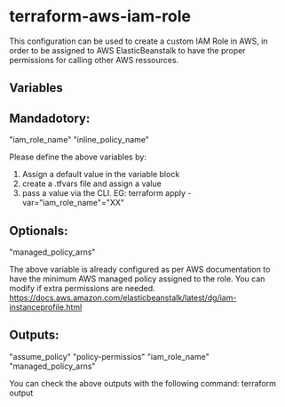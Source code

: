# terraform-aws-iam-role
This configuration can be used to create a custom IAM Role in AWS, in order to be assigned to AWS ElasticBeanstalk to have the proper permissions for calling other AWS ressources.

## Variables
## Mandadotory: 
"iam_role_name" 
"inline_policy_name"

Please define the above variables by:
1) Assign a default value in the variable block
2) create a .tfvars file and assign a value
3) pass a value via the CLI. EG: terraform apply -var="iam_role_name"="XX"

## Optionals:
"managed_policy_arns"

The above variable is already configured as per AWS documentation to have the minimum AWS managed policy assigned to the role. You can modify if extra permissions are needed.
https://docs.aws.amazon.com/elasticbeanstalk/latest/dg/iam-instanceprofile.html 

## Outputs:
"assume_policy"
"policy-permissios"
"iam_role_name"
"managed_policy_arns"

You can check the above outputs with the following command: terraform output 
